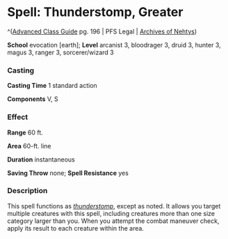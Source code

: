 # Spell: Thunderstomp, Greater

^([Advanced Class Guide][ss-greater-thunderstomp] pg. 196 | PFS Legal | [Archives of Nehtys][sn-greater-thunderstomp])

**School** evocation [earth]; **Level** arcanist 3, bloodrager 3, druid 3, hunter 3, magus 3, ranger 3, sorcerer/wizard 3

### Casting

**Casting Time** 1 standard action  

**Components** V, S

### Effect

**Range** 60 ft.  

**Area** 60-ft. line  

**Duration** instantaneous  

**Saving Throw** none; **Spell Resistance** yes

### Description

This spell functions as _[thunderstomp]_, except as noted. It allows you target multiple creatures with this spell, including creatures more than one size category larger than you. When you attempt the combat maneuver check, apply its result to each creature within the area.

[ss-greater-thunderstomp]: http://paizo.com/products/btpy978v
[sn-greater-thunderstomp]: http://www.archivesofnethys.com/SpellDisplay.aspx?ItemName=Thunderstomp%2C%20Greater
[thunderstomp]: http://www.archivesofnethys.com/SpellDisplay.aspx?ItemName=thunderstomp